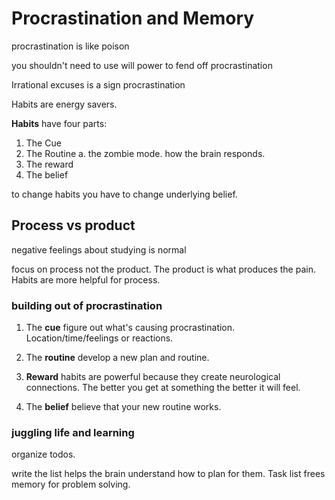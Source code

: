 # Procrastination and Memory

procrastination is like poison

you shouldn't need to use will power to fend off procrastination

Irrational excuses is a sign procrastination

Habits are energy savers.

**Habits** have four parts:

1. The Cue
2. The Routine
   a. the zombie mode. how the brain responds.
3. The reward
4. The belief

to change habits you have to change underlying belief.

## Process vs product

negative feelings about studying is normal

focus on process not the product. The product is what produces the pain. Habits are more helpful for process.

### building out of procrastination

1. The **cue**
   figure out what's causing procrastination. Location/time/feelings or reactions.

2. The **routine**
   develop a new plan and routine.

3. **Reward**
   habits are powerful because they create neurological connections.
   The better you get at something the better it will feel.

4. The **belief**
   believe that your new routine works.

### juggling life and learning

organize todos.

write the list helps the brain understand how to plan for them. Task list frees memory for problem solving.